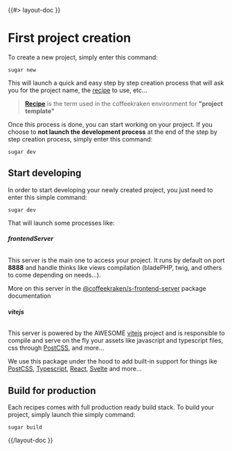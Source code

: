 <!--
/**
 * @name            First project
 * @namespace       doc
 * @type            Markdown
 * @platform        md
 * @status          stable
 * @menu            Documentation / Get Started           /doc/get-started/first-project
 *
 * @since           2.0.0
 * @author    Olivier Bossel <olivier.bossel@gmail.com> (https://olivierbossel.com)
 */
-->

{{#> layout-doc }}

# First project creation

To create a new project, simply enter this command:

```shell
sugar new
```

This will launch a quick and easy step by step creation process that will ask you for the project name, the [recipe](#recipes) to use, etc...

> **[Recipe](#recipes)** is the term used in the coffeekraken environment for **"project template"**

Once this process is done, you can start working on your project. If you choose to **not launch the development process** at the end of the step by step creation process, simply enter this command:

```shell
sugar dev
```

## Start developing

In order to start developing your newly created project, you just need to enter this simple command:

```shell
sugar dev
```

That will launch some processes like:

###### **frontendServer**

This server is the main one to access your project. It runs by default on port **8888** and handle thinks like views compilation (bladePHP, twig, and others to come depending on needs...).

More on this server in the [@coffeekraken/s-frontend-server](https://www.npmjs.com/package/@coffeekraken/s-sfrontend-server) package documentation

###### **vitejs**

This server is powered by the AWESOME [vitejs](https://vitejs.dev/) project and is responsible to compile and serve on the fly your assets like javascript and typescript files, css through [PostCSS](https://postcss.org/), and more...

We use this package under the hood to add built-in support for things ike [PostCSS](https://postcss.org/), [Typescript](https://www.typescriptlang.org/), [React](https://reactjs.org/), [Svelte](https://svelte.dev/) and more...

## Build for production

Each recipes comes with full production ready build stack. To build your project, simply launch thie simply command:

```shell
sugar build
```

{{/layout-doc }}
